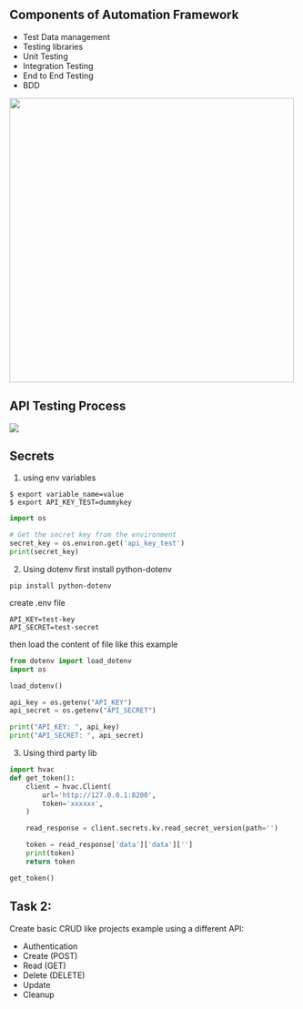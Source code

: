## Components of Automation Framework
* Test Data management
* Testing libraries
* Unit Testing
* Integration Testing
* End to End Testing
* BDD

<img height="500" src="img/test-automation-components.png" width="500"/>

## API Testing Process
![](img/api+process.webp)

## Secrets

1. using env variables
```shell
$ export variable_name=value
$ export API_KEY_TEST=dummykey
```

```python
import os

# Get the secret key from the environment
secret_key = os.environ.get('api_key_test')
print(secret_key)
```
2. Using dotenv
first install python-dotenv
```shell
pip install python-dotenv
```
create .env file

```shell
API_KEY=test-key
API_SECRET=test-secret
```
then load the content of file like this example
```python
from dotenv import load_dotenv
import os

load_dotenv()

api_key = os.getenv("API_KEY")
api_secret = os.getenv("API_SECRET")

print("API_KEY: ", api_key)
print("API_SECRET: ", api_secret)
```

3. Using third party lib

```python
import hvac
def get_token():
    client = hvac.Client(
        url='http://127.0.0.1:8200',
        token='xxxxxx',
    )

    read_response = client.secrets.kv.read_secret_version(path='')

    token = read_response['data']['data']['']
    print(token)
    return token

get_token()
```

## Task 2:

Create basic CRUD like projects example using a different API:
- Authentication
- Create (POST)
- Read (GET)
- Delete (DELETE)
- Update
- Cleanup
